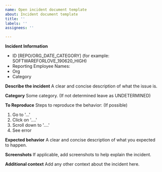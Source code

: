 ```yaml
---
name: Open incident document template
about: Incident document template
title: ''
labels: ''
assignees: ''

---
```


**Incident Information**

* ID [REPO/ORG_DATE_CATEGORY] (for example: SOFTWAREFORLOVE_190620_HIGH)
* Reporting Employee Names:
* Org
* Category

**Describe the incident**
A clear and concise description of what the issue is.

**Category**
Some category. (If not determined leave as UNDETERMINED)

**To Reproduce**
Steps to reproduce the behavior: (If possible)
1. Go to '...'
2. Click on '....'
3. Scroll down to '....'
4. See error

**Expected behavior**
A clear and concise description of what you expected to happen.

**Screenshots**
If applicable, add screenshots to help explain the incident.

**Additional context**
Add any other context about the incident here.
